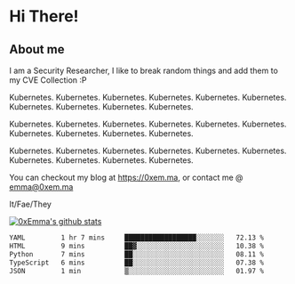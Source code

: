 # Hi There!

## About me
I am a Security Researcher, I like to break random things and add them to my CVE Collection :P 

Kubernetes. Kubernetes. Kubernetes. Kubernetes. Kubernetes. Kubernetes. Kubernetes. Kubernetes. Kubernetes. Kubernetes.

Kubernetes. Kubernetes. Kubernetes. Kubernetes. Kubernetes. Kubernetes. Kubernetes. Kubernetes. Kubernetes. Kubernetes.

Kubernetes. Kubernetes. Kubernetes. Kubernetes. Kubernetes. Kubernetes. Kubernetes. Kubernetes. Kubernetes. Kubernetes.

You can checkout my blog at https://0xem.ma, or contact me @ [emma@0xem.ma](mailto:emma@0xem.ma)

It/Fae/They

[![0xEmma's github stats](https://github-readme-stats.vercel.app/api?username=0xEmma&count_private=true&show_icons=true&theme=gruvbox)](https://github.com/0xEmma)
<!--START_SECTION:waka-->

```txt
YAML         1 hr 7 mins     ██████████████████░░░░░░░   72.13 %
HTML         9 mins          ██▓░░░░░░░░░░░░░░░░░░░░░░   10.38 %
Python       7 mins          ██░░░░░░░░░░░░░░░░░░░░░░░   08.11 %
TypeScript   6 mins          ██░░░░░░░░░░░░░░░░░░░░░░░   07.38 %
JSON         1 min           ▒░░░░░░░░░░░░░░░░░░░░░░░░   01.97 %
```

<!--END_SECTION:waka-->
